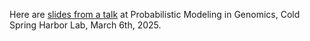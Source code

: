 Here are [slides from a talk](https://petrelharp.github.io/probgen-2025/probgen-2025.slides.html)
at Probabilistic Modeling in Genomics,
Cold Spring Harbor Lab,
March 6th, 2025.
